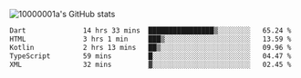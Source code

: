 ![10000001a's GitHub stats](https://github-readme-stats.vercel.app/api?username=10000001a&show_icons=true&theme=onedark&count_private=true)

<!-- [![Top Langs](https://github-readme-stats.vercel.app/api/top-langs/?username=10000001a&layout=compact&theme=onedark&langs_count=5)](https://github.com/anuraghazra/github-readme-stats) -->
<!--
**10000001a/10000001a** is a ✨ _special_ ✨ repository because its `README.md` (this file) appears on your GitHub profile.

Here are some ideas to get you started:

- 🔭 I’m currently working on ...
- 🌱 I’m currently learning ...
- 👯 I’m looking to collaborate on ...
- 🤔 I’m looking for help with ...
- 💬 Ask me about ...
- 📫 How to reach me: ...
- 😄 Pronouns: ...
- ⚡ Fun fact: ...
-->

<!--START_SECTION:waka-->

```txt
Dart              14 hrs 33 mins  ████████████████▒░░░░░░░░   65.24 %
HTML              3 hrs 1 min     ███▒░░░░░░░░░░░░░░░░░░░░░   13.59 %
Kotlin            2 hrs 13 mins   ██▒░░░░░░░░░░░░░░░░░░░░░░   09.96 %
TypeScript        59 mins         █░░░░░░░░░░░░░░░░░░░░░░░░   04.47 %
XML               32 mins         ▓░░░░░░░░░░░░░░░░░░░░░░░░   02.45 %
```

<!--END_SECTION:waka-->
